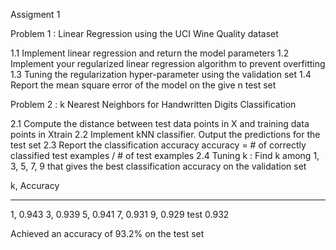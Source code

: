 Assigment 1

Problem 1 : Linear Regression using the UCI Wine Quality dataset

1.1 Implement linear regression and return the model parameters
1.2 Implement your regularized linear regression algorithm to prevent overfitting 
1.3 Tuning the regularization hyper-parameter using the validation set 
1.4 Report the mean square error of the model on the give n test set


Problem 2 : k Nearest Neighbors for Handwritten Digits Classification

2.1 Compute the distance between test data points in X and training data points in Xtrain
2.2 Implement kNN classifier. Output the predictions for the test set
2.3 Report the classification accuracy
    accuracy = # of correctly classified test examples / # of test examples
2.4 Tuning k : Find k among  1, 3, 5, 7, 9  that gives the best classification accuracy on the validation set

k, Accuracy
____________
1, 0.943
3, 0.939
5, 0.941
7, 0.931
9, 0.929
test 0.932

Achieved an accuracy of 93.2% on the test set
